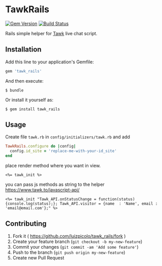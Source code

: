 # TawkRails

[![Gem Version](https://badge.fury.io/rb/tawk_rails.svg)](http://badge.fury.io/rb/tawk_rails)
[![Build  Status](https://travis-ci.org/luizpicolo/tawk-rails.svg?branch=master)](https://travis-ci.org/luizpicolo/tawk-rails)

Rails simple helper for [Tawk](https://www.tawk.to/) live chat script.

## Installation

Add this line to your application's Gemfile:

```ruby
gem 'tawk_rails'
```

And then execute:

    $ bundle

Or install it yourself as:

    $ gem install tawk_rails

## Usage

Create file `tawk.rb` in `config/initializers/tawk.rb` and add

```ruby
TawkRails.configure do |config|
  config.id_site = 'replace-me-with-your-id_site'
end
```

place render method where you want in view.

    <%= tawk_init %>

you can pass js methods as string to the helper https://www.tawk.to/javascript-api/

    <%= tawk_init "Tawk_API.onStatusChange = function(status){console.log(status);}; Tawk_API.visitor = {name  : 'Name', email : 'email@email.com'};" %>

## Contributing

1. Fork it ( https://github.com/luizpicolo/tawk_rails/fork )
2. Create your feature branch (`git checkout -b my-new-feature`)
3. Commit your changes (`git commit -am 'Add some feature'`)
4. Push to the branch (`git push origin my-new-feature`)
5. Create new Pull Request
